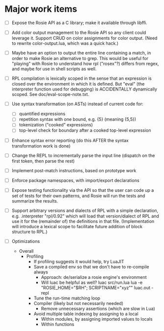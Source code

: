 # Major work items

- [ ] Expose the Rosie API as a C library; make it available through libffi.

- [ ] Add color output management to the Rosie API so any client could leverage it.
  Support CRUD on color assignments for color output. (Need to rewrite color-output.lua,
  which was a quick hack.)

- [ ] Maybe have an option to output the entire line containing a match, in
  order to make Rosie an alternative to grep.  This would be useful for
  "playing" with Rosie to understand how rpl ("rosex"?) differs from regex, and
  maybe for use in shell scripts as well.

- [ ] RPL compilation is lexically scoped in the sense that an expression is closed over the
  environment in which it is defined.  But "eval" (the interpreter function used for debugging)
  is ACCIDENTALLY dynamically scoped.  See doc/eval-scope-note.txt.

- [ ] Use syntax transformation (on ASTs) instead of current code for:
    - [ ] quantified expressions
    - [ ] repetition syntax with one bound, e.g. {5} (meaning {5,5})
    - [ ] tokenization ("cooked" expressions)
	- [ ] top-level check for boundary after a cooked top-level expression

- [ ] Enhance syntax error reporting (do this AFTER the syntax transformation work is done) 

- [ ] Change the REPL to incrementally parse the input line (dispatch on the first token, then parse the rest)

- [ ] Implement post-match instructions, based on prototype work

- [ ] Enforce package namespaces, with import/export declarations

- [ ] Expose testing functionality via the API so that the user can code up a
  set of tests for their own patterns, and Rosie will run the tests and
  summarize the results.

- [ ] Support arbitrary versions and dialects of RPL with a simple declaration, e.g.
     .interpreter "rpl/0.92"
  which will load that version/dialect of RPL and use it for the (remainder of) the
  definitions in that file.  (Implementation will introduce a lexical scope to facilitate
  future addition of block structure to RPL.)

- [ ] Optimizations
    - Overall
        - Profiling
		    - If profiling suggests it would help, try LuaJIT
			- Save a compiled env so that we don't have to re-compile always
			  - Approach: de/serialize a rosie engine's environment
			  - Will luac be helpful as well?
				  luac src/run.lua 
				  lua -e "ROSIE_HOME=\"$RH\"; SCRIPTNAME=\"xyz\"" luac.out -repl
			- Tune the run-time matching loop
			- Compiler (likely but not necessarily needed)
				- Remove unnecessary assertions (which are slow in Lua)
			- Avoid multiple table indexing by assigning to a local
				- Within modules, by assigning imported values to locals
				- Within functions

